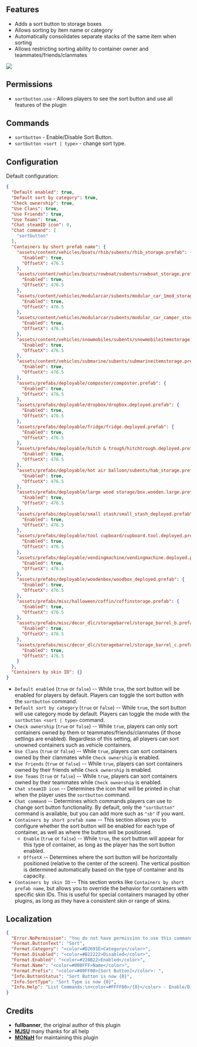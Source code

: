 ## Features

- Adds a sort button to storage boxes
- Allows sorting by item name or category
- Automatically consolidates separate stacks of the same item when sorting
- Allows restricting sorting ability to container owner and teammates/friends/clanmates

![](https://i.imgur.com/dPeNv8G.png)

## Permissions

* `sortbutton.use` - Allows players to see the sort button and use all features of the plugin

## Commands

* `sortbutton` - Enable/Disable Sort Button.
* `sortbutton <sort | type>` - change sort type.

## Configuration

Default configuration:

```json
{
  "Default enabled": true,
  "Default sort by category": true,
  "Check ownership": true,
  "Use Clans": true,
  "Use Friends": true,
  "Use Teams": true,
  "Chat steamID icon": 0,
  "Chat command": [
    "sortbutton"
  ],
  "Containers by short prefab name": {
    "assets/content/vehicles/boats/rhib/subents/rhib_storage.prefab": {
      "Enabled": true,
      "OffsetX": 476.5
    },
    "assets/content/vehicles/boats/rowboat/subents/rowboat_storage.prefab": {
      "Enabled": true,
      "OffsetX": 476.5
    },
    "assets/content/vehicles/modularcar/subents/modular_car_1mod_storage.prefab": {
      "Enabled": true,
      "OffsetX": 476.5
    },
    "assets/content/vehicles/modularcar/subents/modular_car_camper_storage.prefab": {
      "Enabled": true,
      "OffsetX": 476.5
    },
    "assets/content/vehicles/snowmobiles/subents/snowmobileitemstorage.prefab": {
      "Enabled": true,
      "OffsetX": 476.5
    },
    "assets/content/vehicles/submarine/subents/submarineitemstorage.prefab": {
      "Enabled": true,
      "OffsetX": 476.5
    },
    "assets/prefabs/deployable/composter/composter.prefab": {
      "Enabled": true,
      "OffsetX": 476.5
    },
    "assets/prefabs/deployable/dropbox/dropbox.deployed.prefab": {
      "Enabled": true,
      "OffsetX": 476.5
    },
    "assets/prefabs/deployable/fridge/fridge.deployed.prefab": {
      "Enabled": true,
      "OffsetX": 476.5
    },
    "assets/prefabs/deployable/hitch & trough/hitchtrough.deployed.prefab": {
      "Enabled": true,
      "OffsetX": 476.5
    },
    "assets/prefabs/deployable/hot air balloon/subents/hab_storage.prefab": {
      "Enabled": true,
      "OffsetX": 476.5
    },
    "assets/prefabs/deployable/large wood storage/box.wooden.large.prefab": {
      "Enabled": true,
      "OffsetX": 476.5
    },
    "assets/prefabs/deployable/small stash/small_stash_deployed.prefab": {
      "Enabled": true,
      "OffsetX": 476.5
    },
    "assets/prefabs/deployable/tool cupboard/cupboard.tool.deployed.prefab": {
      "Enabled": true,
      "OffsetX": 476.5
    },
    "assets/prefabs/deployable/vendingmachine/vendingmachine.deployed.prefab": {
      "Enabled": true,
      "OffsetX": 476.5
    },
    "assets/prefabs/deployable/woodenbox/woodbox_deployed.prefab": {
      "Enabled": true,
      "OffsetX": 476.5
    },
    "assets/prefabs/misc/halloween/coffin/coffinstorage.prefab": {
      "Enabled": true,
      "OffsetX": 476.5
    },
    "assets/prefabs/misc/decor_dlc/storagebarrel/storage_barrel_b.prefab": {
      "Enabled": true,
      "OffsetX": 476.5
    },
    "assets/prefabs/misc/decor_dlc/storagebarrel/storage_barrel_c.prefab": {
      "Enabled": true,
      "OffsetX": 476.5
    }
  },
  "Containers by skin ID": {}
}
```

- `Default enabled` (`true` or `false`) -- While `true`, the sort button will be enabled for players by default. Players can toggle the sort button with the `sortbutton` command.
- `Default sort by category` (`true` or `false`) -- While `true`, the sort button will use category mode by default. Players can toggle the mode with the `sortbutton <sort | type>` command.
- `Check ownership` (`true` or `false`) -- While `true`, players can only sort containers owned by them or teammates/friends/clanmates (if those settings are enabled). Regardless of this setting, all players can sort unowned containers such as vehicle containers.
- `Use Clans` (`true` or `false`) -- While `true`, players can sort containers owned by their clanmates while `Check ownership` is enabled.
- `Use Friends` (`true` or `false`) -- While `true`, players can sort containers owned by their friends while `Check ownership` is enabled.
- `Use Teams` (`true` or `false`) -- While `true`, players can sort containers owned by their teammates while `Check ownership` is enabled.
- `Chat steamID icon` -- Determines the icon that will be printed in chat when the player uses the `sortbutton` command.
- `Chat command` -- Determines which commands players can use to change sort button functionality. By default, only the `"sortbutton"` command is available, but you can add more such as `"sb"` if you want.
- `Containers by short prefab name` -- This section allows you to configure whether the sort button will be enabled for each type of container, as well as where the button will be positioned.
  - `Enable` (`true` or `false`) -- While `true`, the sort button will appear for this type of container, as long as the player has the sort button enabled.
  - `OffsetX` -- Determines where the sort button will be horizontally positioned (relative to the center of the screen). The vertical position is determined automatically based on the type of container and its capacity.
- `Containers by skin ID` -- This section works like `Containers by short prefab name`, but allows you to override the behavior for containers with specific skin IDs. This is useful for special containers managed by other plugins, as long as they have a consistent skin or range of skins.

## Localization

```json
{
  "Error.NoPermission": "You do not have permission to use this command",
  "Format.ButtonText": "Sort",
  "Format.Category": "<color=#D2691E>Category</color>",
  "Format.Disabled": "<color=#B22222>Disabled</color>",
  "Format.Enabled": "<color=#228B22>Enabled</color>",
  "Format.Name": "<color=#00BFFF>Name</color>",
  "Format.Prefix": "<color=#00FF00>[Sort Button]</color>: ",
  "Info.ButtonStatus": "Sort Button is now {0}",
  "Info.SortType": "Sort Type is now {0}",
  "Info.Help": "List Commands:\n<color=#FFFF00>/{0}</color> - Enable/Disable Sort Button.\n<color=#FFFF00>/{0} <sort | type></color> - change sort type."
}
```

## Credits

* **fullbanner**, the original author of this plugin
* [**MJSU**](https://umod.org/user/MJSU) many thanks for all help
* [**MONaH**](https://umod.org/user/MONaH) for maintaining this plugin
